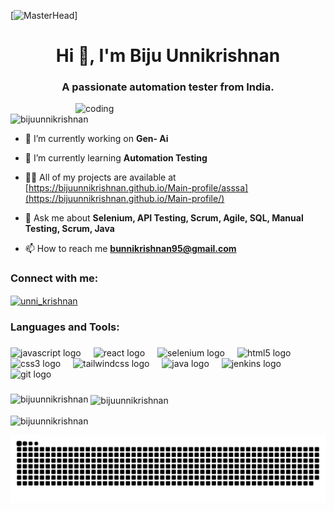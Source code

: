 [![MasterHead](https://thumbs.gfycat.com/ColorlessBitesizedKob-max-1mb.gif)]
<h1 align="center">Hi 👋, I'm Biju Unnikrishnan</h1>
<h3 align="center">A passionate automation tester from India.</h3>
<img align="right" alt="coding" width="400" src="https://cdn.dribbble.com/users/1162077/screenshots/3848914/programmer.gif">

<p align="left"> <img src="https://komarev.com/ghpvc/?username=bijuunnikrishnan&label=Profile%20views&color=0e75b6&style=flat" alt="bijuunnikrishnan" /> </p>

- 🔭 I’m currently working on **Gen- Ai**

- 🌱 I’m currently learning **Automation Testing**

- 👨‍💻 All of my projects are available at [https://bijuunnikrishnan.github.io/Main-profile/asssa](https://bijuunnikrishnan.github.io/Main-profile/)

- 💬 Ask me about **Selenium, API Testing, Scrum, Agile, SQL, Manual Testing, Scrum, Java**

- 📫 How to reach me **bunnikrishnan95@gmail.com**

<h3 align="left">Connect with me:</h3>
<p align="left">
<a href="https://instagram.com/unni_krishnan" target="blank"><img align="center" src="https://raw.githubusercontent.com/rahuldkjain/github-profile-readme-generator/master/src/images/icons/Social/instagram.svg" alt="unni_krishnan" height="30" width="40" /></a>
</p>

<h3 align="left">Languages and Tools:</h3>


###

<div align="left">
  <img src="https://cdn.jsdelivr.net/gh/devicons/devicon/icons/javascript/javascript-original.svg" height="40" alt="javascript logo"  />
  <img width="12" />
  <img src="https://cdn.jsdelivr.net/gh/devicons/devicon/icons/react/react-original.svg" height="40" alt="react logo"  />
  <img width="12" />
  <img src="https://cdn.jsdelivr.net/gh/devicons/devicon/icons/selenium/selenium-original.svg" height="40" alt="selenium logo"  />
  <img width="12" />
  <img src="https://cdn.jsdelivr.net/gh/devicons/devicon/icons/html5/html5-original.svg" height="40" alt="html5 logo"  />
  <img width="12" />
  <img src="https://cdn.jsdelivr.net/gh/devicons/devicon/icons/css3/css3-original.svg" height="40" alt="css3 logo"  />
  <img width="12" />
  <img src="https://cdn.jsdelivr.net/gh/devicons/devicon/icons/tailwindcss/tailwindcss-original-wordmark.svg" height="40" alt="tailwindcss logo"  />
  <img width="12" />
  <img src="https://cdn.jsdelivr.net/gh/devicons/devicon/icons/java/java-original.svg" height="40" alt="java logo"  />
  <img width="12" />
  <img src="https://cdn.jsdelivr.net/gh/devicons/devicon/icons/jenkins/jenkins-line.svg" height="40" alt="jenkins logo"  />
  <img width="12" />
  <img src="https://cdn.jsdelivr.net/gh/devicons/devicon/icons/git/git-original.svg" height="40" alt="git logo"  />
</div>

###

<p><img align="left" src="https://github-readme-stats.vercel.app/api/top-langs?username=bijuunnikrishnan&show_icons=true&locale=en&layout=compact" alt="bijuunnikrishnan" /></p>

<p>&nbsp;<img align="center" src="https://github-readme-stats.vercel.app/api?username=bijuunnikrishnan&show_icons=true&locale=en" alt="bijuunnikrishnan" /></p>

<p><img align="center" src="https://github-readme-streak-stats.herokuapp.com/?user=bijuunnikrishnan&" alt="bijuunnikrishnan" /></p>


![snake gif](https://github.com/Unnikrishnanbiju/Unnikrishnanbiju/blob/output/github-snake.svg)
